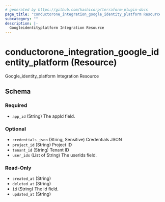 ```yaml
---
# generated by https://github.com/hashicorp/terraform-plugin-docs
page_title: "conductorone_integration_google_identity_platform Resource - conductorone"
subcategory: ""
description: |-
  Googleidentityplatform Integration Resource
---
```


# conductorone_integration_google_identity_platform (Resource)

Google_identity_platform Integration Resource



<!-- schema generated by tfplugindocs -->
## Schema

### Required

- `app_id` (String) The appId field.

### Optional

- `credentials_json` (String, Sensitive) Credentials JSON
- `project_id` (String) Project ID
- `tenant_id` (String) Tenant ID
- `user_ids` (List of String) The userIds field.

### Read-Only

- `created_at` (String)
- `deleted_at` (String)
- `id` (String) The id field.
- `updated_at` (String)
